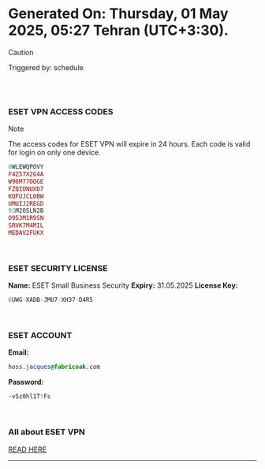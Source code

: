# Generated On: Thursday, 01 May 2025, 05:27 Tehran (UTC+3:30).

> [!CAUTION]
> Triggered by: schedule

<br><br>

### ESET VPN ACCESS CODES

> [!NOTE]
> The access codes for ESET VPN will expire in 24 hours.
> Each code is valid for login on only one device.

```ruby
0WLEWQPOVY
F4Z57X2G4A
W96M77OOGE
FZQIONUXD7
KQFUJCL0BW
UMUIJ2REGD
93M2OSLN2B
O953M1R9SN
SRVK7M4MIL
MEDAV2FUKX
```

<br>

### ESET SECURITY LICENSE

**Name:** ESET Small Business Security
**Expiry:** 31.05.2025
**License Key:**

```POV-Ray SDL
6UWG-XADB-JMU7-XH37-D4R5
```

<br>

### ESET ACCOUNT

**Email:**

```CSS
hoss.jacques@fabricoak.com
```

**Password:**

```POV-Ray SDL
~v5z0hl1T!Fs
```

<br>

### All about ESET VPN

[READ HERE](https://t.me/F_NiREvil/2113)

---

<br><br>

